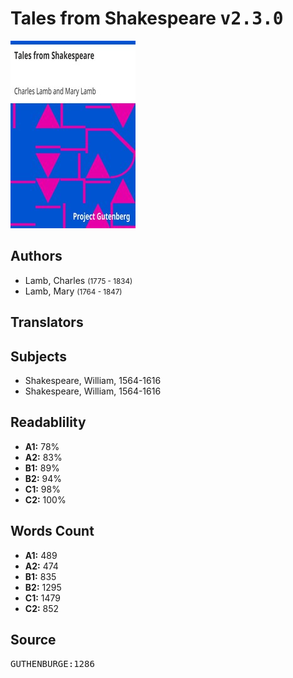 # Tales from Shakespeare <kbd>v2.3.0</kbd>

![](./cover.medium.jpg "")

## Authors


 - Lamb, Charles <small>(1775 - 1834)</small>
 - Lamb, Mary <small>(1764 - 1847)</small>

## Translators



## Subjects


 - Shakespeare, William, 1564-1616
 - Shakespeare, William, 1564-1616

## Readablility


 - **A1:** 78%
 - **A2:** 83%
 - **B1:** 89%
 - **B2:** 94%
 - **C1:** 98%
 - **C2:** 100%

## Words Count


 - **A1:** 489
 - **A2:** 474
 - **B1:** 835
 - **B2:** 1295
 - **C1:** 1479
 - **C2:** 852

## Source


<kbd>GUTHENBURGE:1286</kbd>

